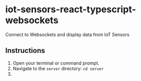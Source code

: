 # iot-sensors-react-typescript-websockets
Connect to Websockets and display data from IoT Sensors

## Instructions
1. Open your terminal or command prompt.
2. Navigate to the `server` directory:
```cd server```
3. 
